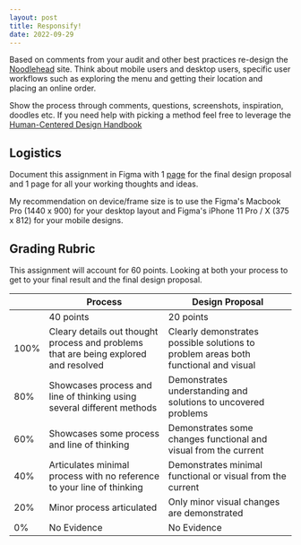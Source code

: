 ```yaml
---
layout: post
title: Responsify!
date: 2022-09-29
---
```


Based on comments from your audit and other best practices re-design the [Noodlehead](http://noodleheadpgh.com) site. Think about mobile users and desktop users, specific user workflows such as exploring the menu and getting their location and placing an online order.

Show the process through comments, questions, screenshots, inspiration, doodles etc. If you need help with picking a method feel free to leverage the [Human-Centered Design Handbook](https://www.designkit.org/methods)

## Logistics

Document this assignment in Figma with 1 [page](https://help.figma.com/hc/en-us/articles/360038511293-Create-and-manage-pages) for the final design proposal and 1 page for all your working thoughts and ideas.

My recommendation on device/frame size is to use the Figma's Macbook Pro (1440 x 900) for your desktop layout and Figma's iPhone 11 Pro / X (375 x 812) for your mobile designs.

## Grading Rubric

This assignment will account for 60 points. Looking at both your process to get to your final result and the final design proposal.

| | Process | Design Proposal |
| --- | ----------- | ---- |
| | 40 points | 20 points |
| 100% | Cleary details out thought process and problems that are being explored and resolved | Clearly demonstrates possible solutions to problem areas both functional and visual  |
| 80% | Showcases process and line of thinking using several different methods | Demonstrates understanding and solutions to uncovered problems |
| 60% | Showcases some process and line of thinking | Demonstrates some changes functional and visual from the current |
| 40% | Articulates minimal process with no reference to your line of thinking | Demonstrates minimal functional or visual from the current |
| 20% | Minor process articulated | Only minor visual changes are demonstrated |
| 0% | No Evidence | No Evidence |